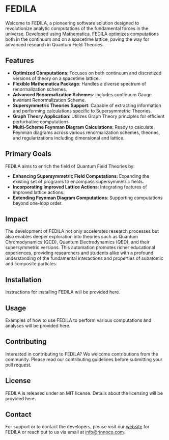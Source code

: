 # FEDILA

Welcome to FEDILA, a pioneering software solution designed to revolutionize analytic computations of the fundamental forces in the universe. Developed using Mathematica, FEDILA optimizes computations both in the continuum and on a spacetime lattice, paving the way for advanced research in Quantum Field Theories.

## Features

- **Optimized Computations**: Focuses on both continuum and discretized versions of theory on a spacetime lattice.
- **Flexible Mathematica Package**: Handles a diverse spectrum of renormalization schemes.
- **Advanced Renormalization Schemes**: Includes continuum Gauge Invariant Renormalization Scheme.
- **Supersymmetric Theories Support**: Capable of extracting information and performing calculations specific to Supersymmetric Theories.
- **Graph Theory Application**: Utilizes Graph Theory principles for efficient perturbative computations.
- **Multi-Scheme Feynman Diagram Calculations**: Ready to calculate Feynman diagrams across various renormalization schemes, theories, and regularizations including dimensional and lattice.

## Primary Goals

FEDILA aims to enrich the field of Quantum Field Theories by:
- **Enhancing Supersymmetric Field Computations**: Expanding the existing set of programs to encompass supersymmetric fields.
- **Incorporating Improved Lattice Actions**: Integrating features of improved lattice actions.
- **Extending Feynman Diagram Computations**: Supporting computations beyond one-loop order.

## Impact

The development of FEDILA not only accelerates research processes but also enables deeper exploration into theories such as Quantum Chromodynamics (QCD), Quantum Electrodynamics (QED), and their supersymmetric versions. This automation promotes richer educational experiences, providing researchers and students alike with a profound understanding of the fundamental interactions and properties of subatomic and composite particles.

## Installation

Instructions for installing FEDILA will be provided here.

## Usage

Examples of how to use FEDILA to perform various computations and analyses will be provided here.

## Contributing

Interested in contributing to FEDILA? We welcome contributions from the community. Please read our contributing guidelines before submitting your pull request.

## License

FEDILA is released under an MIT license. Details about the licensing will be provided here.

## Contact

For support or to contact the developers, please visit our [website](https://rinnoco.com/projects/fedila.html) for FEDILA or reach out to us via email at [info@rinnoco.com](mailto:info@rinnoco.com).
